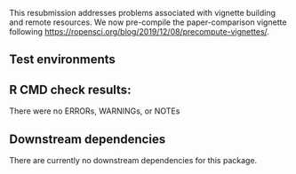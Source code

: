 This resubmission addresses problems associated with vignette building and remote resources.
We now pre-compile the paper-comparison vignette following https://ropensci.org/blog/2019/12/08/precompute-vignettes/.

## Test environments


## R CMD check results:
There were no ERRORs, WARNINGs, or NOTEs

## Downstream dependencies
There are currently no downstream dependencies for this package.
